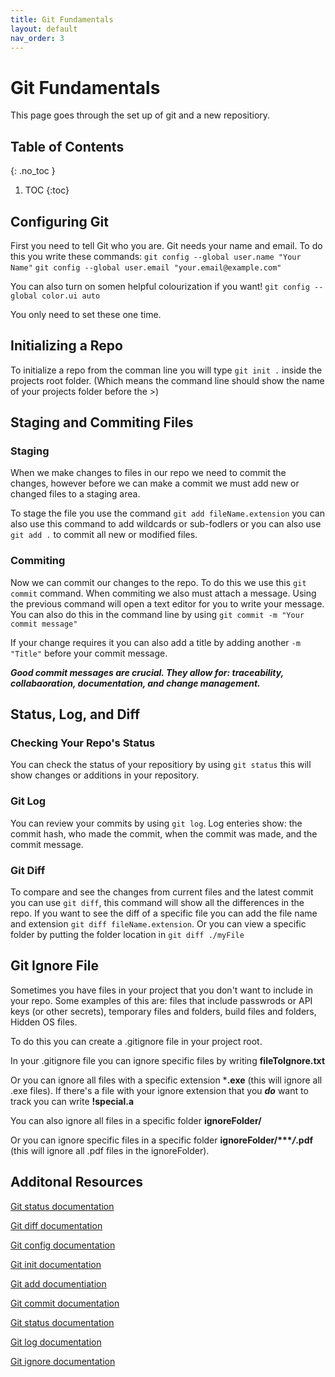 ```yaml
---
title: Git Fundamentals
layout: default
nav_order: 3
---
```

<!-- prettier-ignore-start -->
# Git Fundamentals

This page goes through the set up of git and a new repositiory.

## Table of Contents 
{: .no_toc }

1. TOC
{:toc}

<!-- prettier-ignore-end -->


## Configuring Git

First you need to tell Git who you are. Git needs your name and email. To do this you write these commands:
`git config --global user.name "Your Name"`
`git config --global user.email "your.email@example.com"`

You can also turn on somen helpful colourization if you want!
`git config --global color.ui auto`

You only need to set these one time. 

## Initializing a Repo 

To initialize a repo from the comman line you will type `git init .` inside the projects root folder. (Which means the command line should show the name of your projects folder before the >)

## Staging and Commiting Files

### Staging 

When we make changes to files in our repo we need to commit the changes, however before we can make a commit we must add new or changed files to a staging area. 

To stage the file you use the command `git add fileName.extension`  you can also use this command to add wildcards or sub-fodlers
or you can also use `git add .` to commit all new or modified files.

### Commiting

Now we can commit our changes to the repo. To do this we use this `git commit` command. When commiting we also must attach a message. Using the previous command will open a text editor for you to write your message. You can also do this in the command line by using `git commit -m "Your commit message"`

If your change requires it you can also add a title by adding another `-m "Title"` before your commit message.

**_Good commit messages are crucial. They allow for: traceability, collabaoration, documentation, and change management._**

## Status, Log, and Diff

### Checking Your Repo's Status

You can check the status of your repositiory by using `git status` this will show changes or additions in your repository.

### Git Log

You can review your commits by using `git log`. Log enteries show: the commit hash, who made the commit, when the commit was made, and the commit message.

### Git Diff

To compare and see the changes from current files and the latest commit you can use `git diff`, this command will show all the differences in the repo. If you want to see the diff of a specific file you can add the file name and extension `git diff fileName.extension`. Or you can view a specific folder by putting the folder location in `git diff ./myFile`

## Git Ignore File

Sometimes you have files in your project that you don't want to include in your repo. Some examples of this are: files that include passwrods or API keys (or other secrets), temporary files and folders, build files and folders, Hidden OS files.

To do this you can create a .gitignore file in your project root. 

In your .gitignore file you can ignore specific files by writing **fileToIgnore.txt**

Or you can ignore all files with a specific extension ***.exe** (this will ignore all .exe files). If there's a file with your ignore extension that you **_do_** want to track you can write **!special.a** 

You can also ignore all files in a specific folder **ignoreFolder/**

Or you can ignore specific files in a specific folder **ignoreFolder/****/*.pdf** (this will ignore all .pdf files in the ignoreFolder).

## Additonal Resources

[Git status documentation](https://git-scm.com/docs/git-status)

[Git diff documentation](https://git-scm.com/docs/git-diff)

[Git config documentation](https://git-scm.com/docs/git-config)

[Git init documentation](https://git-scm.com/docs/git-init)

[Git add documentiation](https://git-scm.com/docs/git-add)

[Git commit documentation](https://git-scm.com/docs/git-commit)

[Git status documentation](https://git-scm.com/docs/git-status)

[Git log documentation](https://git-scm.com/docs/git-log)

[Git ignore documentation](https://git-scm.com/docs/gitignore)